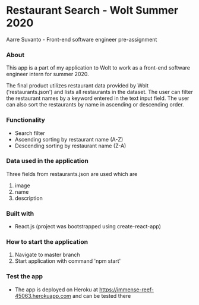 # Restaurant Search - Wolt Summer 2020
Aarre Suvanto - Front-end software engineer pre-assignment
### About
This app is a part of my application to Wolt to work as a front-end software engineer intern for summer 2020.

The final product utilizes restaurant data provided by Wolt ('restaurants.json') and lists all restaurants in the dataset. The user can filter the restaurant names by a keyword entered in the text input field. The user can also sort the restaurants by name in ascending or descending order. 
### Functionality
- Search filter
- Ascending sorting by restaurant name (A-Z)
- Descending sorting by restaurant name (Z-A)
### Data used in the application
Three fields from restaurants.json are used which are
1. image
2. name
3. description
### Built with
- React.js (project was bootstrapped using create-react-app)
### How to start the application
1. Navigate to master branch
2. Start application with command 'npm start'
### Test the app
- The app is deployed on Heroku at https://immense-reef-45063.herokuapp.com and can be tested there